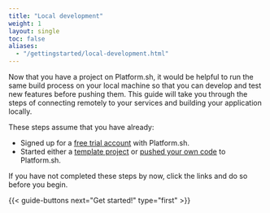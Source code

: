 ```yaml
---
title: "Local development"
weight: 1
layout: single
toc: false
aliases:
  - "/gettingstarted/local-development.html"
---
```


Now that you have a project on Platform.sh, it would be helpful to run the same build process on your local machine so that you can develop and test new features before pushing them. This guide will take you through the steps of connecting remotely to your services and building your application locally.

These steps assume that you have already:

* Signed up for a [free trial account](https://accounts.platform.sh/platform/trial/general/setup) with Platform.sh.
* Started either a [template project](/gettingstarted/introduction/template/_index.md) or [pushed your own code](/gettingstarted/introduction/own-code/_index.md) to Platform.sh.

If you have not completed these steps by now, click the links and do so before you begin.

{{< guide-buttons next="Get started!" type="first" >}}
